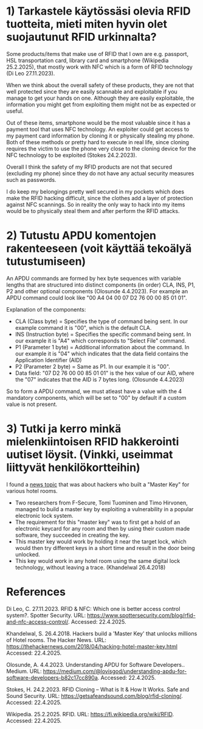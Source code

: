 # 1) Tarkastele käytössäsi olevia RFID tuotteita, mieti miten hyvin olet suojautunut RFID urkinnalta?
Some products/items that make use of RFID that I own are e.g. passport, HSL transportation card, library card and smartphone (Wikipedia 25.2.2025), that mostly work with NFC which is a form of RFID technology (Di Leo 27.11.2023).

When we think about the overall safety of these products, they are not that well protected since they are easily scannable and exploitable if you manage to get your hands on one. Although they are easily exploitable, the information you might get from exploiting them might not be as expected or useful.

Out of these items, smartphone would be the most valuable since it has a payment tool that uses NFC technology. An exploiter could get access to my payment card information by cloning it or physically stealing my phone. Both of these methods or pretty hard to execute in real life, since cloning requires the victim to use the phone very close to the cloning device for the NFC technology to be exploited (Stokes 24.2.2023). 

Overall I think the safety of my RFID products are not that secured (excluding my phone) since they do not have any actual security measures such as passwords. 

I do keep my belongings pretty well secured in my pockets which does make the RFID hacking difficult, since the clothes add a layer of protection against NFC scannings. So in reality the only way to hack into my items would be to physically steal them and after perform the RFID attacks.


# 2) Tutustu APDU komentojen rakenteeseen (voit käyttää tekoälyä tutustumiseen)
An APDU commands are formed by hex byte sequences with variable lengths that are structured into distinct components (in order) CLA, INS, P1, P2 and other optional components (Olosunde 4.4.2023). For example an APDU command could look like "00 A4 04 00 07 D2 76 00 00 85 01 01".

Explanation of the components:
- CLA (Class byte) = Specifies the type of command being sent. In our example command it is "00", which is the default CLA.
- INS (Instruction byte) = Specifies the specific command being sent. In our example it is "A4" which corresponds to "Select File" command.
- P1 (Parameter 1 byte) = Additional information about the command. In our example it is "04" which indicates that the data field contains the Application Identifier (AID)
- P2 (Parameter 2 byte) = Same as P1. In our example it is "00".
- Data field: "07 D2 76 00 00 85 01 01" is the hex value of our AID, where the "07" indicates that the AID is 7 bytes long. (Olosunde 4.4.2023)

So to form a APDU command, we must atleast have a value with the 4 mandatory components, which will be set to "00" by default if a custom value is not present.


# 3) Tutki ja kerro minkä mielenkiintoisen RFID hakkerointi uutiset löysit. (Vinkki, useimmat liittyvät henkilökortteihin)
I found a [news topic](https://thehackernews.com/2018/04/hacking-hotel-master-key.html) that was about hackers who built a "Master Key" for various hotel rooms.

- Two researchers from F-Secure, Tomi Tuominen and Timo Hirvonen, managed to build a master key by exploiting a vulnerability in a popular electronic lock system. 
- The requirement for this "master key" was to first get a hold of an electronic keycard for any room and then by using their custom made software, they succeeded in creating the key.
- This master key would work by holding it near the target lock, which would then try different keys in a short time and result in the door being unlocked.
- This key would work in any hotel room using the same digital lock technology, without leaving a trace. (Khandelwal 26.4.2018)


# References

Di Leo, C. 27.11.2023. RFID & NFC: Which one is better access control system?. Spotter Security. URL: https://www.spottersecurity.com/blog/rfid-and-nfc-access-control/. Accessed: 22.4.2025.

Khandelwal, S. 26.4.2018. Hackers build a 'Master Key' that unlocks millions of Hotel rooms. The Hacker News. URL: https://thehackernews.com/2018/04/hacking-hotel-master-key.html Accessed: 22.4.2025.

Olosunde, A. 4.4.2023. Understanding APDU for Software Developers.. Medium. URL: https://medium.com/@lovisgod/understanding-apdu-for-software-developers-b82c17cc890a. Accessed: 22.4.2025.

Stokes, H. 24.2.2023. RFID Cloning – What is It & How It Works. Safe and Sound Security. URL: https://getsafeandsound.com/blog/rfid-cloning/. Accessed: 22.4.2025.

Wikipedia. 25.2.2025. RFID. URL: https://fi.wikipedia.org/wiki/RFID. Accessed: 22.4.2025.
